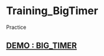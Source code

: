 # Training_BigTimer
Practice

<h2>
<a href="https://aaronlai0401.github.io/Training_BigTime/" target="_blank" rel="noreferrer noopenner"> DEMO : BIG_TIMER </a>
</h2>


